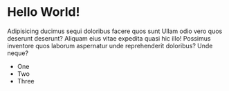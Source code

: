 # Hello World!

Adipisicing ducimus sequi doloribus facere quos sunt Ullam odio vero quos deserunt deserunt? Aliquam eius vitae expedita quasi hic illo! Possimus inventore quos laborum aspernatur unde reprehenderit doloribus? Unde neque?

* One
* Two
* Three
